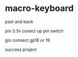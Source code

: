 # macro-keyboard
past and back

pin 3.3v conect up pin switch

gio connect gp18 or 19


success project
